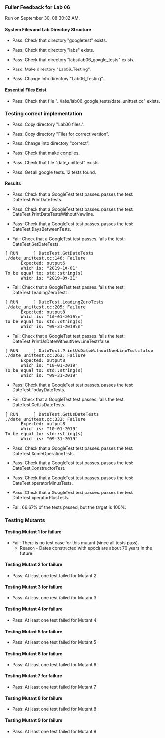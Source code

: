 ### Fuller Feedback for Lab 06

Run on September 30, 08:30:02 AM.


#### System Files and Lab Directory Structure

+ Pass: Check that directory "googletest" exists.

+ Pass: Check that directory "labs" exists.

+ Pass: Check that directory "labs/lab06_google_tests" exists.

+ Pass: Make directory "Lab06_Testing".

+ Pass: Change into directory "Lab06_Testing".


#### Essential Files Exist

+ Pass: Check that file "../labs/lab06_google_tests/date_unittest.cc" exists.


### Testing correct implementation

+ Pass: Copy directory "Lab06 files.".



+ Pass: Copy directory "Files for correct version".



+ Pass: Change into directory "correct".

+ Pass: Check that make compiles.



+ Pass: Check that file "date_unittest" exists.

+ Pass: Get all google tests.
    12 tests found.




#### Results

+ Pass: Check that a GoogleTest test passes.
    passes the test: DateTest.PrintDateTests.



+ Pass: Check that a GoogleTest test passes.
    passes the test: DateTest.PrintDateTestsWithoutNewline.



+ Pass: Check that a GoogleTest test passes.
    passes the test: DateTest.DaysBetweenTests.



+ Fail: Check that a GoogleTest test passes.
    fails the test: DateTest.GetDateTests.
<pre>
[ RUN      ] DateTest.GetDateTests
./date_unittest.cc:146: Failure
      Expected: output6
      Which is: "2019-10-01"
To be equal to: std::string(s)
      Which is: "2019-09-31"</pre>



+ Fail: Check that a GoogleTest test passes.
    fails the test: DateTest.LeadingZeroTests.
<pre>
[ RUN      ] DateTest.LeadingZeroTests
./date_unittest.cc:205: Failure
      Expected: output8
      Which is: "10-01-2019\n"
To be equal to: std::string(s)
      Which is: "09-31-2019\n"</pre>



+ Fail: Check that a GoogleTest test passes.
    fails the test: DateTest.PrintUsDateWithoutNewLineTestsfalse.
<pre>
[ RUN      ] DateTest.PrintUsDateWithoutNewLineTestsfalse
./date_unittest.cc:263: Failure
      Expected: output8
      Which is: "10-01-2019"
To be equal to: std::string(s)
      Which is: "09-31-2019"</pre>



+ Pass: Check that a GoogleTest test passes.
    passes the test: DateTest.TodayDateTests.



+ Fail: Check that a GoogleTest test passes.
    fails the test: DateTest.GetUsDateTests.
<pre>
[ RUN      ] DateTest.GetUsDateTests
./date_unittest.cc:333: Failure
      Expected: output8
      Which is: "10-01-2019"
To be equal to: std::string(s)
      Which is: "09-31-2019"</pre>



+ Pass: Check that a GoogleTest test passes.
    passes the test: DateTest.SomeOperationTests.



+ Pass: Check that a GoogleTest test passes.
    passes the test: DateTest.ConstructorTest.



+ Pass: Check that a GoogleTest test passes.
    passes the test: DateTest.operatorMinusTests.



+ Pass: Check that a GoogleTest test passes.
    passes the test: DateTest.operatorPlusTests.



+ Fail: 66.67% of the tests passed, but the target is 100%.


### Testing Mutants


#### Testing Mutant 1 for failure

+ Fail: There is no test case for this mutant (since all tests pass).
   - Reason - Dates constructed with epoch are about 70 years in the future


#### Testing Mutant 2 for failure

+ Pass: At least one test failed for Mutant 2


#### Testing Mutant 3 for failure

+ Pass: At least one test failed for Mutant 3


#### Testing Mutant 4 for failure

+ Pass: At least one test failed for Mutant 4


#### Testing Mutant 5 for failure

+ Pass: At least one test failed for Mutant 5


#### Testing Mutant 6 for failure

+ Pass: At least one test failed for Mutant 6


#### Testing Mutant 7 for failure

+ Pass: At least one test failed for Mutant 7


#### Testing Mutant 8 for failure

+ Pass: At least one test failed for Mutant 8


#### Testing Mutant 9 for failure

+ Pass: At least one test failed for Mutant 9

